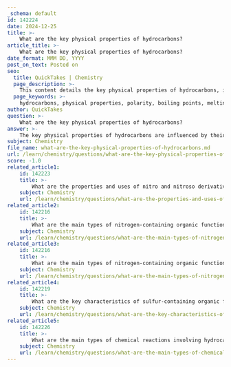 ```yaml
---
_schema: default
id: 142224
date: 2024-12-25
title: >-
    What are the key physical properties of hydrocarbons?
article_title: >-
    What are the key physical properties of hydrocarbons?
date_format: MMM DD, YYYY
post_on_text: Posted on
seo:
  title: QuickTakes | Chemistry
  page_description: >-
    This content details the key physical properties of hydrocarbons, including their polarity, boiling and melting points, solubility in different solvents, viscosity, flammability, color and odor characteristics, and density related to molecular structure.
  page_keywords: >-
    hydrocarbons, physical properties, polarity, boiling points, melting points, solubility, viscosity, flammability, density, molecular structure
author: QuickTakes
question: >-
    What are the key physical properties of hydrocarbons?
answer: >-
    The key physical properties of hydrocarbons are influenced by their molecular structure, size, and the types of bonds present. Here are some of the main characteristics:\n\n1. **Polarity**: Hydrocarbons are generally nonpolar substances. This nonpolarity results from the symmetrical distribution of electrons in their molecular structure, leading to weak intermolecular forces, primarily London dispersion forces.\n\n2. **Boiling and Melting Points**: The boiling and melting points of hydrocarbons tend to increase with the size of the molecule (i.e., the number of carbon atoms). For example, larger hydrocarbons have higher boiling points due to increased van der Waals forces. Alkenes and alkynes typically have higher boiling points than alkanes with the same number of carbon atoms due to the presence of π bonds, which create stronger attractive forces.\n\n3. **Solubility**: Hydrocarbons are poorly soluble in polar solvents, such as water, due to their nonpolar nature. They tend to dissolve better in nonpolar solvents.\n\n4. **Viscosity**: The viscosity of hydrocarbons increases with molecular size. Larger hydrocarbons are more viscous and flow less easily compared to smaller ones.\n\n5. **Flammability**: Hydrocarbons are generally flammable, and their flammability can vary based on their structure. For instance, alkanes are typically more flammable than larger, more complex hydrocarbons.\n\n6. **Color and Odor**: Most hydrocarbons are colorless and have little to no odor, although some aromatic hydrocarbons can have distinct smells.\n\n7. **Density**: Hydrocarbons typically have lower densities than water, which is why they float on water.\n\nThese properties are crucial for understanding the behavior of hydrocarbons in various applications, including their use as fuels and in chemical synthesis.
subject: Chemistry
file_name: what-are-the-key-physical-properties-of-hydrocarbons.md
url: /learn/chemistry/questions/what-are-the-key-physical-properties-of-hydrocarbons
score: -1.0
related_article1:
    id: 142223
    title: >-
        What are the properties and uses of nitro and nitroso derivatives?
    subject: Chemistry
    url: /learn/chemistry/questions/what-are-the-properties-and-uses-of-nitro-and-nitroso-derivatives
related_article2:
    id: 142216
    title: >-
        What are the main types of nitrogen-containing organic functions?
    subject: Chemistry
    url: /learn/chemistry/questions/what-are-the-main-types-of-nitrogencontaining-organic-functions
related_article3:
    id: 142216
    title: >-
        What are the main types of nitrogen-containing organic functions?
    subject: Chemistry
    url: /learn/chemistry/questions/what-are-the-main-types-of-nitrogencontaining-organic-functions
related_article4:
    id: 142219
    title: >-
        What are the key characteristics of sulfur-containing organic functions like thiols and thioethers?
    subject: Chemistry
    url: /learn/chemistry/questions/what-are-the-key-characteristics-of-sulfurcontaining-organic-functions-like-thiols-and-thioethers
related_article5:
    id: 142226
    title: >-
        What are the main types of chemical reactions involving hydrocarbons?
    subject: Chemistry
    url: /learn/chemistry/questions/what-are-the-main-types-of-chemical-reactions-involving-hydrocarbons
---
```


&nbsp;